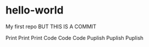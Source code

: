 # hello-world
My first repo BUT THIS IS A COMMIT 

Print Print Print 
Code Code Code
Puplish Puplish Puplish 
